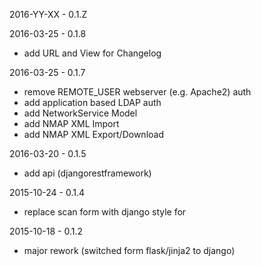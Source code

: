 2016-YY-XX - 0.1.Z

2016-03-25 - 0.1.8

* add URL and View for Changelog

2016-03-25 - 0.1.7

* remove REMOTE_USER webserver (e.g. Apache2) auth
* add application based LDAP auth
* add NetworkService Model
* add NMAP XML Import
* add NMAP XML Export/Download

2016-03-20 - 0.1.5

* add api (djangorestframework)

2015-10-24 - 0.1.4

* replace scan form with django style for

2015-10-18 - 0.1.2

* major rework (switched form flask/jinja2 to django)
